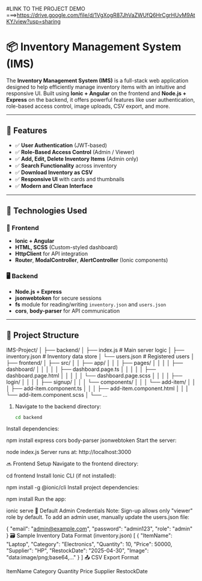 #LINK TO THE PROJECT DEMO ===>https://drive.google.com/file/d/1VgXogR87JhVaZWUfQ6HrCgrHUvM9AtKY/view?usp=sharing


# 📦 Inventory Management System (IMS)

The **Inventory Management System (IMS)** is a full-stack web application designed to help efficiently manage inventory items with an intuitive and responsive UI. Built using **Ionic + Angular** on the frontend and **Node.js + Express** on the backend, it offers powerful features like user authentication, role-based access control, image uploads, CSV export, and more.

---

## 🚀 Features

- ✅ **User Authentication** (JWT-based)
- ✅ **Role-Based Access Control** (Admin / Viewer)
- ✅ **Add, Edit, Delete Inventory Items** (Admin only)
- ✅ **Search Functionality** across inventory
- ✅ **Download Inventory as CSV**
- ✅ **Responsive UI** with cards and thumbnails
- ✅ **Modern and Clean Interface**

---

## 🔧 Technologies Used

### 📱 Frontend
- **Ionic + Angular**
- **HTML, SCSS** (Custom-styled dashboard)
- **HttpClient** for API integration
- **Router**, **ModalController**, **AlertController** (Ionic components)

### 🖥️ Backend
- **Node.js + Express**
- **jsonwebtoken** for secure sessions
- **fs** module for reading/writing `inventory.json` and `users.json`
- **cors**, **body-parser** for API communication

---

## 🧰 Project Structure
IMS-Project/
│
├── backend/
│   ├── index.js               # Main server logic
│   ├── inventory.json         # Inventory data store
│   └── users.json             # Registered users
│
├── frontend/
│   ├── src/
│   │   ├── app/
│   │   │   ├── pages/
│   │   │   │   ├── dashboard/
│   │   │   │   │   ├── dashboard.page.ts
│   │   │   │   │   ├── dashboard.page.html
│   │   │   │   │   └── dashboard.page.scss
│   │   │   │   ├── login/
│   │   │   │   ├── signup/
│   │   │   └── components/
│   │   │       └── add-item/
│   │   │           ├── add-item.component.ts
│   │   │           ├── add-item.component.html
│   │   │           └── add-item.component.scss
│   └── ...


1. Navigate to the backend directory:
   ```bash
   cd backend
Install dependencies:


npm install express cors body-parser jsonwebtoken
Start the server:


node index.js
Server runs at: http://localhost:3000

🔜 Frontend Setup
Navigate to the frontend directory:


cd frontend
Install Ionic CLI (if not installed):

npm install -g @ionic/cli
Install project dependencies:


npm install
Run the app:


ionic serve
🔐 Default Admin Credentials
Note: Sign-up allows only "viewer" role by default. To add an admin user, manually update the users.json file:


{
  "email": "admin@example.com",
  "password": "admin123",
  "role": "admin"
}
🗃️ Sample Inventory Data Format (inventory.json)
[
  {
    "ItemName": "Laptop",
    "Category": "Electronics",
    "Quantity": 10,
    "Price": 50000,
    "Supplier": "HP",
    "RestockDate": "2025-04-30",
    "Image": "data:image/png;base64,..."
  }
]
📤 CSV Export Format

ItemName    Category    Quantity    Price    Supplier    RestockDate
